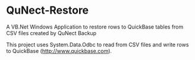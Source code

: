 # QuNect-Restore
A VB.Net Windows Application to restore rows to QuickBase tables from CSV files created by QuNect Backup

This project uses System.Data.Odbc to read from CSV files and write rows to QuickBase (http://www.quickbase.com).

